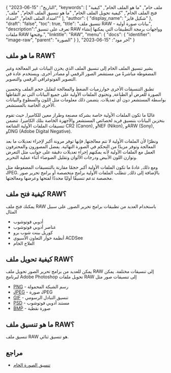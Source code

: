 {
"التاريخ": "15-06-2023",
  "keywords": [
"ملف خام",
"ما هو الملف الخام",
"كيفية فتح الملف الخام",
"كيفية تحويل الملف الخام",
"ما هو تنسيق الملف الخام",
"ملف",
"امتداد الملف الخام",
"امتداد"
],
  "author": {
"display_name": "شكيل فايز"
},
"draft": "false",
"toc": true,
"title": "تنسيق ملف RAW - بيانات صورة أولية",
  "description":"تعرف على تنسيق RAW وواجهات برمجة التطبيقات التي يمكنها إنشاء ملفات RAW وفتحها.",
"linktitle": "RAW",
  "menu": {
    "docs": {
      "identifier": "image-raw",
"parent": "الصورة"
}
},
"آخر مود": "15-06-2023"
}

## ما هو ملف RAW؟

يشير تنسيق الملف الخام إلى تنسيق الملف الذي يخزن البيانات غير المعالجة وغير المضغوطة مباشرةً من مستشعر الصور الرقمي أو مصادر أخرى. ويستخدم عادة في التصوير الفوتوغرافي الرقمي والتصوير.

تطبق التنسيقات الأخرى خوارزميات الضغط والمعالجة لتقليل حجم الملف وتحسين الصورة للعرض أو الطباعة, وتحتوي الملفات الأولية على جميع البيانات التي تم التقاطها بواسطة المستشعر دون أي تعديلات. يتضمن ذلك معلومات مثل اللون والسطوع والبيانات الأخرى الخاصة بالمستشعر.

غالبًا ما تكون الملفات الأولية خاصة بشركة مصنعة وطراز معين للكاميرا, حيث تقوم بتخزين البيانات بتنسيق فريد لخصائص المستشعر والأجهزة الخاصة بتلك الكاميرا. تتضمن تنسيقات الملفات الأولية الشائعة CR2 (Canon), وNEF (Nikon), وARW (Sony), وDNG (Adobe Digital Negative).

ونظرًا لأن الملفات الأولية لا تتم معالجتها, فإنها توفر مرونة أكبر لإجراء تعديلات ما بعد المعالجة وتوفر مزيدًا من التحكم في الصورة النهائية. يفضل المصورون والمحترفون العمل مع الملفات الأولية لأنه يمكنهم إجراء تعديلات دقيقة على جوانب مثل التعرض وتوازن اللون الأبيض ودرجات الألوان وتقليل الضوضاء أثناء عملية التحرير.

ومع ذلك, عادةً ما تكون الملفات الأولية أكبر حجمًا مقارنة بالتنسيقات المضغوطة مثل JPEG. بالإضافة إلى ذلك, تتطلب الملفات الأولية برامج متخصصة أو برامج تحرير صور مخصصة تدعم تنسيقًا أوليًا محددًا لفتحها وعرضها ومعالجتها.

## كيفية فتح ملف RAW؟

يمكنك فتح ملف RAW باستخدام العديد من تطبيقات برامج تحرير الصور, على سبيل المثال

- أدوبي فوتوشوب
- عناصر أدوبي فوتوشوب
- كوريل بينت شوب برو
- أنظمة حوار التعاون الآسيوي ACDSee
- العلاج الخام

## كيفية تحويل ملف RAW؟

يمكن للعديد من برامج تحرير الصور تحويل ملف RAW إلى تنسيقات مختلفة. يمكن لبرنامج Adobe Photoshop تحويل ملفات RAW إلى تنسيقات صور مثل

- [PNG](/ar/image/png/) - رسم الشبكة المحمولة
- [JPEG](/ar/image/jpeg/) - صورة JPEG
- [GIF](/ar/image/gif/) - تنسيق التبادل الرسومي
- [PSD](/ar/image/psd/) - مستند أدوبي فوتوشوب
- [BMP](/ar/image/bmp/) - صورة نقطية

## ما هو تنسيق ملف RAW؟

تنسيق ملف RAW هو تنسيق ثنائي.

## مراجع
* [تنسيق الصورة الخام](https://en.wikipedia.org/wiki/Raw_image_format)

